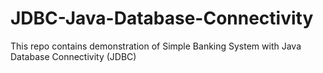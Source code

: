 # JDBC-Java-Database-Connectivity
This repo contains demonstration of Simple Banking System with Java Database Connectivity (JDBC)
